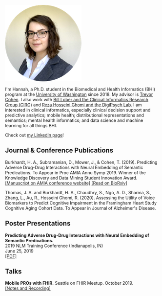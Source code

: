 <a href="https://www.linkedin.com/in/hannahburkhardt/"><img src="hannah.png" alt="LinkedIn"></a>

I'm Hannah, a Ph.D. student in the Biomedical and Health Informatics (BHI) program at the [University of Washington](http://bime.uw.edu/) since 2018. My advisor is [Trevor Cohen](http://bime.uw.edu/faculty/trevor-cohen/). I also work with [Bill Lober and the Clinical Informatics Research Group (CIRG)](https://www.cirg.washington.edu/) and [Reza Hosseini Ghomi and the DigiPsych Lab](http://www.rezahosseinighomi.com/about.html).
I am interested in clinical informatics, especially clinical decision support and predictive analytics; mobile health; distributional representations and semantics; mental health informatics; and data science and machine learning for all things BHI. 

Check out [my LinkedIn page](https://www.linkedin.com/in/hannahburkhardt/)!

## Journal & Conference Publications
Burkhardt, H. A., Subramanian, D., Mower, J., & Cohen, T. (2019). Predicting Adverse Drug-Drug Interactions with Neural Embedding of Semantic Predications. To Appear in Proc AMIA Annu Symp 2019. Winner of the Knowledge Discovery and Data Mining Student Innovation Award.<br>[[Manuscript on AMIA conference website]](https://symposium2019.zerista.com/event/member/602035) [[Read on BioRxiv]](https://www.biorxiv.org/content/10.1101/752022v2.full)

Thomas, J. A. and Burkhardt, H. A., Chaudhry, S., Ngo, A. D., Sharma, S., Zhang, L., Au, R., Hosseini Ghomi, R. (2020). Assessing the Utility of Voice Biomarkers to Predict Cognitive Impairment in the Framingham Heart Study Cognitive Aging Cohort Data. To Appear in Journal of Alzheimer's Disease.

## Poster Presentations
**Predicting Adverse Drug-Drug Interactions with Neural Embedding of Semantic Predications.** <br>2019 NLM Training Conference (Indianapolis, IN)<br>June 25, 2019<br>[[PDF]](2019%20NLM%20Poster.pdf)

## Talks
**Mobile PROs with FHIR.** Seattle on FHIR Meetup. October 2019.<br>[[Notes and Recording]](https://github.com/uw-fhir/Talks/blob/master/20191023_Meetup_OpenMRS_FHIR/openmrs_fhir_meetup.md)
